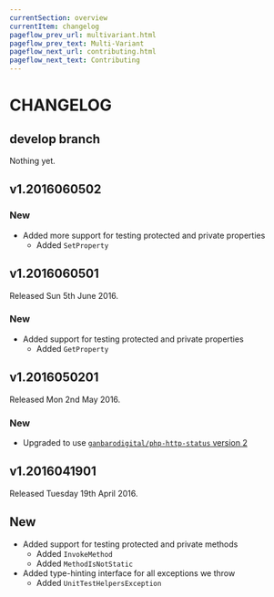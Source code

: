 ```yaml
---
currentSection: overview
currentItem: changelog
pageflow_prev_url: multivariant.html
pageflow_prev_text: Multi-Variant
pageflow_next_url: contributing.html
pageflow_next_text: Contributing
---
```

# CHANGELOG

## develop branch

Nothing yet.

## v1.2016060502

### New

* Added more support for testing protected and private properties
  - Added `SetProperty`

## v1.2016060501

Released Sun 5th June 2016.

### New

* Added support for testing protected and private properties
  - Added `GetProperty`

## v1.2016050201

Released Mon 2nd May 2016.

### New

* Upgraded to use [`ganbarodigital/php-http-status` version 2](https://ganbarodigital.github.io/php-http-status)

## v1.2016041901

Released Tuesday 19th April 2016.

## New

* Added support for testing protected and private methods
  - Added `InvokeMethod`
  - Added `MethodIsNotStatic`
* Added type-hinting interface for all exceptions we throw
  - Added `UnitTestHelpersException`
